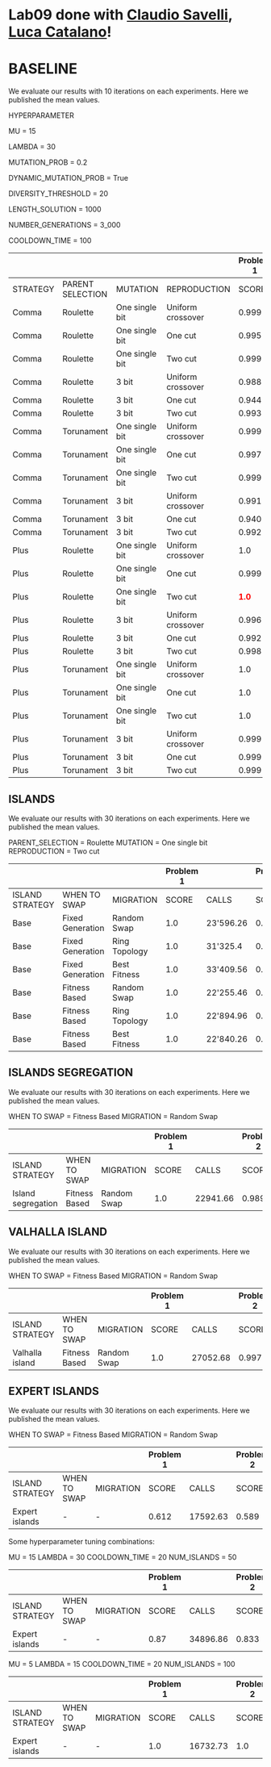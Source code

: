 # Lab09 done with [Claudio Savelli](https://github.com/ClaudioSavelli/computational-intelligence-PoliTO/tree/main/Laboratory%20Activities/Lab3), [Luca Catalano](https://github.com/LucaCatalano13/Computational-Intelligence/tree/main)!

# BASELINE

We evaluate our results with 10 iterations on each experiments. Here we published the mean values.

HYPERPARAMETER

MU = 15

LAMBDA = 30

MUTATION_PROB = 0.2

DYNAMIC_MUTATION_PROB = True

DIVERSITY_THRESHOLD = 20

LENGTH_SOLUTION = 1000

NUMBER_GENERATIONS = 3_000

COOLDOWN_TIME = 100

|          |                  |                 |                   | Problem 1 |         | Problem 2 |         | Problem 5 |         | Problem 10 |         |
|----------|------------------|---------------- |-------------------|-----------|---------|-----------|---------|-----------|---------|------------|---------|
| STRATEGY | PARENT SELECTION | MUTATION        | REPRODUCTION      | SCORE     | CALLS | SCORE     | CALLS | SCORE     | CALLS | SCORE      | CALLS |
| Comma    | Roulette         | One single bit  | Uniform crossover |0.999|14771|0.512|7038|0.361|9916|0.215|19588|       |         |
| Comma    | Roulette         | One single bit  | One cut           |0.995|18574|0.520|6849|0.341|13047|0.208|21881|       |         |
| Comma    | Roulette         | One single bit  | Two cut           |0.999|6480|0.788|9218|0.429|7454|0.324|5828|       |         |
| Comma    | Roulette         | 3 bit           | Uniform crossover |0.988|15770|0.518|9170|0.451|5024|0.358|7052|       |         |
| Comma    | Roulette         | 3 bit           | One cut           |0.944|18239|0.519|7003|0.456|6469|0.300|6696|         |
| Comma    | Roulette         | 3 bit           | Two cut           |0.993|8761|0.706|5984|0.467|6986|0.3413|7334|       |         |
| Comma    | Torunament       | One single bit  | Uniform crossover |0.999|15240|0.518|7505|0.282|3182|0.170|3320|       |         |
| Comma    | Torunament       | One single bit  | One cut           |0.997|22151|0.515|7271|<span style="color:green">**0.270**</span>|<span style="color:green">**3176**</span>|0.172|12037|       |         |
| Comma    | Torunament       | One single bit  | Two cut           |0.999|8698|0.729|7826|0.386|6092|0.324|7226|       |         |
| Comma    | Torunament       | 3 bit           | Uniform crossover |0.991|16358|0.493|8744|0.228|3236|<span style="color:green">**0.209**</span>|<span style="color:green">**3218**</span>|       |         |
| Comma    | Torunament       | 3 bit           | One cut           |0.940|18645|0.513|8052|0.276|3318|0.239|3665|       |         |
| Comma    | Torunament       | 3 bit           | Two cut           |0.992|10705|0.691|9746|0.375|5816|<span style="color:red">**0.371**</span>|<span style="color:red">**8486**</span>|       |         |
| Plus     | Roulette       | One single bit    | Uniform crossover |1.0|11372|<span style="color:green">**0.561**</span>|<span style="color:green">**3471**</span>|0.293|12338|0.208|18163|       |         |
| Plus     | Roulette       | One single bit  | One cut           |0.999|14080|0.529|5106|0.338|12670|0.188|22267|       |         |
| Plus     | Roulette       | One single bit  | Two cut           |<span style="color:red">**1.0**</span>|<span style="color:green">**5213**</span>|0.843|14273|0.411|15367|0.317|11821|       |         |
| Plus     | Roulette       | 3 bit           | Uniform crossover |0.996|16628|0.778|15241|<span style="color:red">**0.543**</span>|<span style="color:red">**65352**</span>|0.277|67285|       |         |
| Plus     | Roulette       | 3 bit           | One cut           |0.992|25869|0.572|5758|0.526|74580|0.291|68960|       |         |
| Plus     | Roulette       | 3 bit           | Two cut           |0.998|8952|0.768|13075|0.449|8303|0.305|4422|       |         |
| Plus     | Torunament         | One single bit  | Uniform crossover |1.0|13495|0.891|33415|0.423|15736|0.263|13852|       |         |
| Plus     | Torunament         | One single bit  | One cut           |1.0|18762|0.895|43254|0.266|19080|0.231|21508|       |         |
| Plus     | Torunament         | One single bit  | Two cut           |1.0|6260|<span style="color:red">**0.999**</span>|<span style="color:red">**23795**</span>|0.419|6450|0.302|6599|       |         |
| Plus     | Torunament         | 3 bit  | Uniform crossover |0.999|15831|0.799|32837|0.484|46579|0.309|51759|       |         |
| Plus     | Torunament         | 3 bit           | One cut           |0.999|30925|0.880|52846|0.533|83469|0.266|58839|       |         |
| Plus     | Torunament         | 3 bit           | Two cut           |0.999|10689|0.995|31199|0.391|7752|0.305|6406|       |         |


## ISLANDS

We evaluate our results with 30 iterations on each experiments. Here we published the mean values.


PARENT_SELECTION = Roulette
MUTATION = One single bit
REPRODUCTION = Two cut


|          ||| Problem 1 |         | Problem 2 |         | Problem 5 |         | Problem 10 |         |
|----------|-------|-------|-----------|---------|-----------|---------|-----------|---------|------------|---------|
| ISLAND STRATEGY |WHEN TO SWAP|MIGRATION| SCORE     | CALLS | SCORE     | CALLS | SCORE     | CALLS | SCORE      | CALLS |
| Base    | Fixed Generation | Random Swap |1.0|23'596.26|0.992|87'507.43|0.345|37'537.77|0.340|34'720.7|
| Base    | Fixed Generation | Ring Topology |1.0|31'325.4|0.9758|154'722.03|0.480|42'044.23|0.333|36'512.1|
| Base    | Fixed Generation | Best Fitness |1.0|33'409.56| 0.959|160'831.06|0.476|34'824.8|0.317|32070.7|
| Base    | Fitness Based | Random Swap |1.0|22'255.46|0.985|99'106.9|0.493|38'394.96|0.356|42'583.8|
| Base    | Fitness Based| Ring Topology |1.0|22'894.96|0.967|162'121.8|0.48539|36'711.3|0.351|45'035.7|
| Base    | Fitness Based | Best Fitness |1.0|22'840.26|0.862|115'951.26|0.507|33'822.43|0.353|39'653.3|

## ISLANDS SEGREGATION

We evaluate our results with 30 iterations on each experiments. Here we published the mean values.

WHEN TO SWAP = Fitness Based
MIGRATION = Random Swap


|          ||| Problem 1 |         | Problem 2 |         | Problem 5 |         | Problem 10 |         |
|----------|-------|-------|-----------|---------|-----------|---------|-----------|---------|------------|---------|
| ISLAND STRATEGY |WHEN TO SWAP|MIGRATION| SCORE     | CALLS | SCORE     | CALLS | SCORE     | CALLS | SCORE      | CALLS |
| Island segregation    |Fitness Based | Random Swap |1.0|22941.66|0.9894|100'672.56|0.527|65'083.6|0.375|62'032.83|

## VALHALLA ISLAND

We evaluate our results with 30 iterations on each experiments. Here we published the mean values.


WHEN TO SWAP = Fitness Based
MIGRATION = Random Swap


|          ||| Problem 1 |         | Problem 2 |         | Problem 5 |         | Problem 10 |         |
|----------|-------|-------|-----------|---------|-----------|---------|-----------|---------|------------|---------|
| ISLAND STRATEGY |WHEN TO SWAP|MIGRATION| SCORE     | CALLS | SCORE     | CALLS | SCORE     | CALLS | SCORE      | CALLS |
| Valhalla island    |Fitness Based | Random Swap |1.0|27052.68| 0.997 | 107739.93 | 0.495|30052.23|0.345|34369.7|

## EXPERT ISLANDS

We evaluate our results with 30 iterations on each experiments. Here we published the mean values.


WHEN TO SWAP = Fitness Based
MIGRATION = Random Swap


|          ||| Problem 1 |         | Problem 2 |         | Problem 5 |         | Problem 10 |         |
|----------|-------|-------|-----------|---------|-----------|---------|-----------|---------|------------|---------|
| ISLAND STRATEGY |WHEN TO SWAP|MIGRATION| SCORE     | CALLS | SCORE     | CALLS | SCORE     | CALLS | SCORE      | CALLS |
| Expert islands    | - | - |0.612|17592.63|0.589|33882.2| 0.453 | 36734.83|0.326|28360.13|

Some hyperparameter tuning combinations:

MU = 15
LAMBDA = 30
COOLDOWN_TIME = 20
NUM_ISLANDS = 50

|          ||| Problem 1 |         | Problem 2 |         | Problem 5 |         | Problem 10 |         |
|----------|-------|-------|-----------|---------|-----------|---------|-----------|---------|------------|---------|
| ISLAND STRATEGY |WHEN TO SWAP|MIGRATION| SCORE     | CALLS | SCORE     | CALLS | SCORE     | CALLS | SCORE      | CALLS |
| Expert islands    | - | - | 0.87 | 34896.86 | 0.833 | 34786.0 | 0.74 | 34938.93 | 0.775 | 34856.0 |

MU = 5
LAMBDA = 15
COOLDOWN_TIME = 20
NUM_ISLANDS = 100

|          ||| Problem 1 |         | Problem 2 |         | Problem 5 |         | Problem 10 |         |
|----------|-------|-------|-----------|---------|-----------|---------|-----------|---------|------------|---------|
| ISLAND STRATEGY |WHEN TO SWAP|MIGRATION| SCORE     | CALLS | SCORE     | CALLS | SCORE     | CALLS | SCORE      | CALLS |
| Expert islands    | - | - | 1.0 | 16732.73 |1.0| 19462.13 | 1.0 | 18400.26| 0.996| 16953.56|
